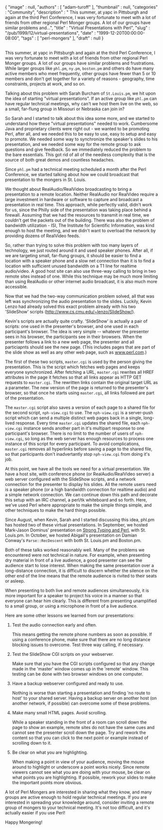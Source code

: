{
   "image" : null,
   "authors" : [
      "adam-turoff"
   ],
   "thumbnail" : null,
   "categories" : "Community",
   "description" : " This summer, at yapc in Pittsburgh and again at the third Perl Conference, I was very fortunate to meet with a lot of friends from other regional Perl Monger groups. A lot of our groups have similar problems and...",
   "title" : "Virtual Presentations with Perl",
   "slug" : "/pub/1999/12/virtual-presentations",
   "date" : "1999-12-20T00:00:00-08:00",
   "tags" : [
      "perl-mongers"
   ],
   "draft" : null
}





\
This summer, at yapc in Pittsburgh and again at the third Perl
Conference, I was very fortunate to meet with a lot of friends from
other regional Perl Monger groups. A lot of our groups have similar
problems and frustrations. While larger groups like `phl.pm`, `ny.pm`,
`boston.pm` and others do have many active members who meet frequently,
other groups have fewer than 5 or 10 members and don't get together for
a variety of reasons - geography, time constraints, projects at work,
and so on.

Talking about this problem with Sarah Burcham of `St.Louis.pm`, we hit
upon the idea of starting "virtual presentations". If an active group
like `phl.pm` can have regular technical meetings, why can't we host
them live on the web, so a small, far-flung group in Missouri or
Nebraska can join in?

So Sarah and I started to talk about this idea some more, and we started
to understand how these "virtual presentations" needed to work.
Cumbersome Java and proprietary clients were right out - we wanted to be
promoting Perl, after all, and we needed this to be easy to use, easy to
setup and easy to promote. We needed some way to synchronize the
speaker's slides to his presentation, and we needed some way for the
remote group to ask questions and give feedback. So we immediately
reduced the problem to the bare essentials. This got rid of all of the
needless complexity that is the source of both great demos and countless
headaches.

Since `phl.pm` had a technical meeting scheduled a month after the Perl
Conference, we started talking about how we could broadcast that
presentation to the mongers in St. Louis.

We thought about RealAudio/RealVideo broadcasting to bring a
presentation to a remote location. Neither RealAudio nor RealVideo
require a large investment in hardware or software to capture and
broadcast a presentation in real time. This approach, while perfectly
valid, didn't work for us, since the Philly side of the presentation was
taking place behind a firewall. Assuming that we had the resources to
transmit in real time, we couldn't get the packets out of the building.
There was also the problem of bandwidth utilization - ISI, The Institute
for Scientific Information, was kind enough to host the meeting, and we
didn't want to overload the network by providing dozens of RealVideo
feeds.

So, rather than trying to solve this problem with too many layers of
technology, we just routed around it and used speaker phones. After all,
if we are targeting small, far-flung groups, it should be easier to find
a location with a speaker phone and a slow net connection than it is to
find a location with sufficient unused bandwidth on a T1 line for
realtime audio/video. A good host site can also use three-way calling to
bring in two remote sites instead of one. While this technique may be
much more limiting than using RealAudio or other internet audio
broadcast, it is also much more accessible.

Now that we had the two-way communication problem solved, all that was
left was synchronizing the audio presentation to the slides. Luckily,
Kevin Lenzo had already solved this exact problem already with his two
'SlideShow' scripts (<http://www.cs.cmu.edu/~lenzo/SlideShow/>).

Kevin's scripts are actually quite crafty. 'SlideShow' is actually a
pair of scripts: one used in the presenter's browser, and one used in
each participant's browser. The idea is very simple -- whatever the
presenter sees in his browser, the participants see in their browsers.
When the presenter follows a link to a new web page, the presenter and
all particiapnts should see the new page. (This includes pages that are
part of the slide show as well as any other web page, such as
www.perl.com.)

The first of these two scripts, `master.cgi` is used by the person
giving the presentation. This is the script which fetches web pages and
keeps everyone synchronized. After fetching a URL, `master.cgi` rewrites
all HREF attributes in the page it fetches so that all links appear as
HTTP GET requests to `master.cgi`. The rewritten links contain the
original target URL as a parameter. The new version of the page is
returned to the presenter's browser, so that once he starts using
`master.cgi`, all links followed are part of the presentation.

The `master.cgi` script also saves a version of each page to a shared
file for the second script, `nph-view.cgi` to use. The `nph-view.cgi` is
a server-push script which can send a multiple distinct web pages back
in a single, long-lived response. Every time `master.cgi` updates the
shared file, each `nph-view.cgi` instance sends another part in it's
multipart response to one participant's browser. There is no limit to
the number of users of `nph-view.cgi`, so long as the web server has
enough resources to process one instance of this script for every
participant. To avoid complications, `master.cgi` removes all hyperlinks
before saving a page to the shared file, so that participants don't
inadvertantly stop `nph-view.cgi` from doing it's job.

At this point, we have all the tools we need for a virtual presentation.
We have a host site, with conference phone (or RealAudio/RealVideo
server) a web server configured with the SlideShow scripts, and a
network connection for the presenter to display his slides. All the
remote users need is a speaker phone (or a high bandwidth connection for
realtime audio) and a simple network connection. We can continue down
this path and decorate this setup with an IRC channel, a perl/tk
whiteboard and so forth. Here, we've used Perl where appropriate to make
the simple things simple, and other techniques to make the hard things
possible.

Since August, when Kevin, Sarah and I started discussing this idea,
phl.pm has hosted two of these virtual presentations. In September, we
hosted Mark-Jason Dominus' presentation on [Strong Typing and
Perl](http://www.plover.com/~mjd/perl/yak/#typing), with St. Louis.pm.
In October, we hosted Abigail's presentation on Damian Conway's
`Parse::RecDescent` with both St. Louis.pm and Boston.pm.

Both of these talks worked reasonably well. Many of the problems we
encountered were not technical in nature. For example, when presenting
dry material in front of a live audience, a good presenter can see the
audience start to lose interest. When making the same presentation over
a long-distance connection, it is difficult to discern whether the
silence on the other end of the line means that the remote audience is
rivited to their seats or asleep.

When presenting to both live and remote audiences simultaneously, it is
more important for a speaker to project his voice in a manner so that
everyone can hear him clearly. This is different from presenting
unamplified to a small group, or using a microphone in front of a live
audience.

Here are some other lessons we learned from our presentations:

1.  Test the audio connection early and often.

    This means getting the remote phone numbers as soon as possible. If
    using a conference phone, make sure that there are no long distance
    blocking issues to overcome. Test three way calling, if necessary.

2.  Test the SlideShow CGI scripts on your webserver.

    Make sure that you have the CGI scripts configured so that any
    change made in the 'master' window comes up in the 'remote' window.
    This testing can be done with two browser windows on one computer.

3.  Have a backup webserver configured and ready to use.

    Nothing is worse than starting a presentation and finding 'no route
    to host' to your shared server. Having a backup server on another
    host (on another network, if possible) can overcome some of these
    problems.

4.  Make many small HTML pages. Avoid scrolling.

    While a speaker standing in the front of a room can scroll down the
    page to show an example, remote sites do not have the same cues and
    cannot see the presenter scroll down the page. Try and rework the
    content so that you can click to the next point or example instead
    of scrolling down to it.

5.  Be clear on what you are highlighting.

    When making a point in view of your audience, moving the mouse
    around to highlight or underscore a point works nicely. Since remote
    viewers cannot see what you are doing with your mouse, be clear on
    what points you are highlighting. If possible, rework your slides to
    make the important points more obvious.

A lot of Perl Mongers are interested in sharing what they know, and many
groups are active enough to hold regular technical meetings. If you are
interested in spreading your knowledge around, consider inviting a
remote group of mongers to your technical meeting. It's not too
difficult, and it's actually easier if you use Perl!

Happy Mongering!


